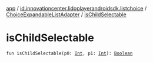 [app](../../index.md) / [id.innovationcenter.lidoplayerandroidsdk.listchoice](../index.md) / [ChoiceExpandableListAdapter](index.md) / [isChildSelectable](./is-child-selectable.md)

# isChildSelectable

`fun isChildSelectable(p0: `[`Int`](https://kotlinlang.org/api/latest/jvm/stdlib/kotlin/-int/index.html)`, p1: `[`Int`](https://kotlinlang.org/api/latest/jvm/stdlib/kotlin/-int/index.html)`): `[`Boolean`](https://kotlinlang.org/api/latest/jvm/stdlib/kotlin/-boolean/index.html)